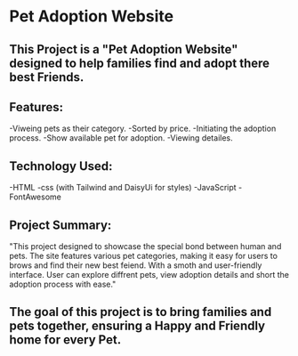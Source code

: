 # Pet Adoption Website
## This Project is a "Pet Adoption Website" designed to help families find and adopt there best Friends.

## Features:
-Viweing pets as their category.
-Sorted by price.
-Initiating the adoption process.
-Show available pet for adoption.
-Viewing detailes.

## Technology Used:
-HTML
-css
 (with Tailwind and DaisyUi for styles)
-JavaScript
-FontAwesome

## Project Summary:
"This project designed to showcase the special bond between human and pets. The site features various pet categories, making it easy for users to brows and find their new best feiend. With a smoth and user-friendly interface. User can explore diffrent pets, view adoption details and short the adoption process with ease."

## The goal of this project is to bring families and pets together, ensuring a Happy and Friendly home for every Pet.
